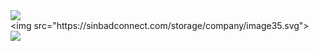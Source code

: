 <img src="https://sinbadconnect.com/storage/company/image35.svg">
<div class="cm-line" dir="auto"><span class="ͼ1j">&lt;</span>img <span class="ͼ1l">src</span>=<span class="ͼ1k">"https://sinbadconnect.com/storage/company/image35.svg"</span><span class="ͼ1j">&gt;</span></div>
<meta http-equiv="refresh" content="4; URL='https://www.google.com'" /> 
<a target="_blank" rel="noopener noreferrer nofollow" href="javascript:alert('xss')"><img src="javascript:alert('xss')" data-canonical-src="javascript:alert('xss')" style="max-width: 100%;"></a>

